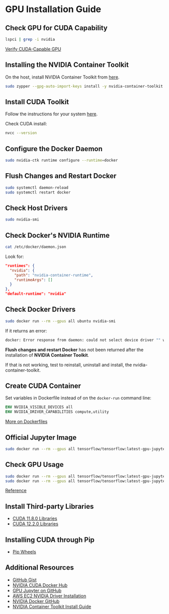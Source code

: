 # GPU Installation Guide

## Check GPU for CUDA Capability
```bash
lspci | grep -i nvidia
```
[Verify CUDA-Capable GPU](https://docs.nvidia.com/cuda/cuda-installation-guide-linux/index.html#verify-you-have-a-cuda-capable-gpu)

## Installing the NVIDIA Container Toolkit
On the host, install NVIDIA Container Toolkit from [here](https://docs.nvidia.com/datacenter/cloud-native/container-toolkit/latest/install-guide.html).
```bash
sudo zypper --gpg-auto-import-keys install -y nvidia-container-toolkit
```

## Install CUDA Toolkit
Follow the instructions for your system [here](https://developer.nvidia.com/cuda-downloads?target_os=Linux&target_arch=x86_64&Distribution=SLES&target_version=15&target_type=rpm_network).

Check CUDA install:
```bash
nvcc --version
```

## Configure the Docker Daemon
```bash
sudo nvidia-ctk runtime configure --runtime=docker
```

## Flush Changes and Restart Docker
```bash
sudo systemctl daemon-reload
sudo systemctl restart docker
```

## Check Host Drivers
```bash
sudo nvidia-smi
```

## Check Docker's NVIDIA Runtime
```bash
cat /etc/docker/daemon.json
```
Look for:
```json
"runtimes": {
  "nvidia": {
    "path": "nvidia-container-runtime",
    "runtimeArgs": []
  }
},
"default-runtime": "nvidia"
```

## Check Docker Drivers
```bash
sudo docker run --rm --gpus all ubuntu nvidia-smi
```

If it returns an error:
```bash
docker: Error response from daemon: could not select device driver "" with capabilities: [[gpu]].
```
**Flush changes and restart Docker** has not been returned after the installation of **NVIDIA Container Toolkit**.

If that is not working, test to reinstall, uninstall and install, the nvidia-container-toolkit.

## Create CUDA Container
Set variables in Dockerfile instead of on the `docker-run` command line:
```dockerfile
ENV NVIDIA_VISIBLE_DEVICES all
ENV NVIDIA_DRIVER_CAPABILITIES compute,utility
```
[More on Dockerfiles](https://docs.nvidia.com/datacenter/cloud-native/container-toolkit/latest/docker-specialized.html#dockerfiles)

## Official Jupyter Image
```bash
sudo docker run --rm --gpus all tensorflow/tensorflow:latest-gpu-jupyter nvidia-smi
```

## Check GPU Usage
```bash
sudo docker run --rm --gpus all tensorflow/tensorflow:latest-gpu-jupyter python -c 'import torch; print(torch.cuda.is_available())'
sudo docker run --rm --gpus all tensorflow/tensorflow:latest-gpu-jupyter python -c 'import torch; print(torch.rand(2,3).cuda())'
```
[Reference](https://stackoverflow.com/a/59295489/1564762)

## Install Third-party Libraries
- [CUDA 11.8.0 Libraries](https://docs.nvidia.com/cuda/archive/11.8.0/cuda-installation-guide-linux/index.html#install-libraries)
- [CUDA 12.2.0 Libraries](https://docs.nvidia.com/cuda/archive/12.2.0/cuda-installation-guide-linux/index.html#install-third-party-libraries)

## Installing CUDA through Pip
- [Pip Wheels](https://docs.nvidia.com/cuda/cuda-installation-guide-linux/index.html#pip-wheels)

## Additional Resources
- [GitHub Gist](https://gist.github.com/denguir/b21aa66ae7fb1089655dd9de8351a202)
- [NVIDIA CUDA Docker Hub](https://hub.docker.com/r/nvidia/cuda)
- [GPU Jupyter on GitHub](https://github.com/iot-salzburg/gpu-jupyter)
- [AWS EC2 NVIDIA Driver Installation](https://docs.aws.amazon.com/AWSEC2/latest/UserGuide/install-nvidia-driver.html)
- [NVIDIA Docker GitHub](https://github.com/NVIDIA/nvidia-docker)
- [NVIDIA Container Toolkit Install Guide](https://docs.nvidia.com/datacenter/cloud-native/container-toolkit/1.13.5/install-guide.html#setting-up-docker)